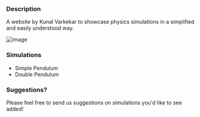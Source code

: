 ### Description

A website by Kunal Varkekar to showcase physics simulations in a simplified and easily understood way. 

![image](https://github.com/user-attachments/assets/da9aad23-8781-4880-b10b-9c67e87954b3)



### Simulations

- Simple Pendulum
- Double Pendulum

### Suggestions?

Please feel free to send us suggestions on simulations you'd like to see added!
